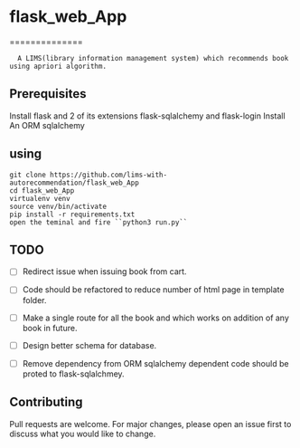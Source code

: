 # flask_web_App
==============
      
      
      A LIMS(library information management system) which recommends book using apriori algorithm.
      
      


      
      
**Prerequisites**
------------------
Install flask and 2 of its extensions flask-sqlalchemy and flask-login 
Install An ORM sqlalchemy




**using** 
--------  

    git clone https://github.com/lims-with-autorecommendation/flask_web_App
    cd flask_web_App
    virtualenv venv
    source venv/bin/activate
    pip install -r requirements.txt
    open the teminal and fire ``python3 run.py``    
    
    
**TODO**
---------
- [ ] Redirect issue when issuing book from cart. 
- [ ] Code should be refactored to reduce number of html page in template folder.
- [ ] Make a single route for all the book and which works on addition of any book in future.
- [ ] Design better schema for database.
- [ ] Remove dependency from ORM sqlalchemy dependent code should be proted to flask-sqlalchmey.


**Contributing**
----------------
Pull requests are welcome. For major changes, please open an issue first to discuss what you would like to change.


